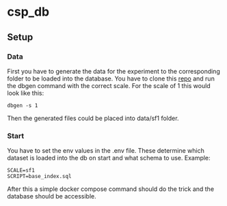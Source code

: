 # csp_db
## Setup
### Data
First you have to generate the data for the experiment to the corresponding folder to be loaded into the database.
You have to clone this [repo](https://github.com/gregrahn/tpch-kit) and run the dbgen command with the correct scale. For the scale of 1 this would look like this:
```
dbgen -s 1
```
Then the generated files could be placed into data/sf1 folder.

### Start
You have to set the env values in the .env file. These determine which dataset is loaded into the db on start and what schema to use. Example:
```
SCALE=sf1
SCRIPT=base_index.sql
```
After this a simple docker compose command should do the trick and the database should be accessible.
